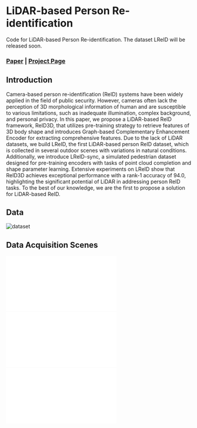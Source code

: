 # LiDAR-based Person Re-identification
Code for LiDAR-based Person Re-identification. The dataset LReID will be released soon.

### [Paper](https://arxiv.org/abs/2312.03033) | [Project Page](https://github.com/GWxuan/ReID3D)

## Introduction
Camera-based person re-identification (ReID) systems have been widely applied in the field of public security. However, cameras often lack the perception of 3D morphological information of human and are susceptible to various limitations, such as inadequate illumination, complex background, and personal privacy. In this paper, we propose a LiDAR-based ReID framework, ReID3D, that utilizes pre-training strategy to retrieve features of 3D body shape and introduces Graph-based Complementary Enhancement Encoder for extracting comprehensive features. Due to the lack of LiDAR datasets, we build LReID, the first LiDAR-based person ReID dataset, which is collected in several outdoor scenes with variations in natural conditions. Additionally, we introduce LReID-sync, a simulated pedestrian dataset designed for pre-training encoders with tasks of point cloud completion and shape parameter learning. Extensive experiments on LReID show that ReID3D achieves exceptional performance with a rank-1 accuracy of 94.0, highlighting the significant potential of LiDAR in addressing person ReID tasks. To the best of our knowledge, we are the first to propose a solution for LiDAR-based ReID.

## Data
![dataset](./fig/dataset.jpg)
## Data Acquisition Scenes
![dataset1](./fig/dataset1.pdf)
![dataset2](./fig/dataset2.pdf)
![dataset3](./fig/dataset3.pdf)
